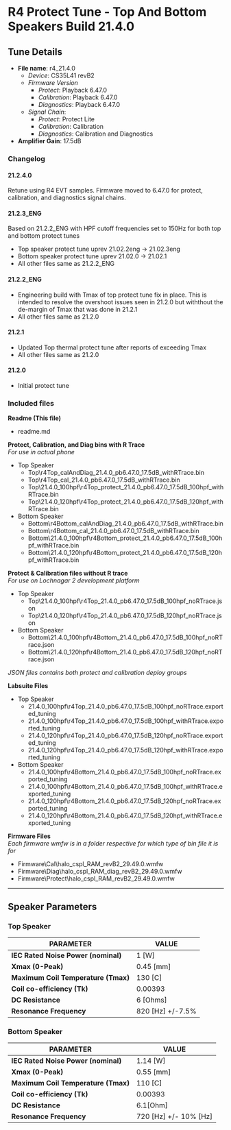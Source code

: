 # R4 Protect Tune - Top And Bottom Speakers Build 21.4.0

## Tune Details

- **File name**: r4_21.4.0
  - _Device_: CS35L41 revB2
  - _Firmware Version_
    - _Protect_: Playback 6.47.0
    - _Calibration_: Playback 6.47.0
    - _Diagnostics_: Playback 6.47.0
  - _Signal Chain_:
    - _Protect_: Protect Lite
    - _Calibration_: Calibration
    - _Diagnostics_: Calibration and Diagnostics
- **Amplifier Gain**: 17.5dB

### Changelog

#### 21.2.4.0

Retune using R4 EVT samples.
Firmware moved to 6.47.0 for protect, calibration, and diagnostics signal chains.

#### 21.2.3_ENG

Based on 21.2.2_ENG with HPF cutoff frequencies set to 150Hz for both top and bottom protect tunes

- Top speaker protect tune uprev 21.02.2eng → 21.02.3eng
- Bottom speaker protect tune uprev 21.02.0 → 21.02.1
- All other files same as 21.2.2_ENG

#### 21.2.2_ENG

- Engineering build with Tmax of top protect tune fix in place. This is intended to resolve the overshoot issues seen in
  21.2.0 but withthout the de-margin of Tmax that was done in 21.2.1
- All other files same as 21.2.0

#### 21.2.1

- Updated Top thermal protect tune after reports of exceeding Tmax
- All other files same as 21.2.0

#### 21.2.0

- Initial protect tune

### Included files

**Readme (This file)**

- readme.md

**Protect, Calibration, and Diag bins with R Trace**  
 _For use in actual phone_

- Top Speaker
  - Top\r4Top_calAndDiag_21.4.0_pb6.47.0_17.5dB_withRTrace.bin
  - Top\r4Top_cal_21.4.0_pb6.47.0_17.5dB_withRTrace.bin
  - Top\21.4.0_100hpf\r4Top_protect_21.4.0_pb6.47.0_17.5dB_100hpf_withRTrace.bin
  - Top\21.4.0_120hpf\r4Top_protect_21.4.0_pb6.47.0_17.5dB_120hpf_withRTrace.bin
- Bottom Speaker
  - Bottom\r4Bottom_calAndDiag_21.4.0_pb6.47.0_17.5dB_withRTrace.bin
  - Bottom\r4Bottom_cal_21.4.0_pb6.47.0_17.5dB_withRTrace.bin
  - Bottom\21.4.0_100hpf\r4Bottom_protect_21.4.0_pb6.47.0_17.5dB_100hpf_withRTrace.bin
  - Bottom\21.4.0_120hpf\r4Bottom_protect_21.4.0_pb6.47.0_17.5dB_120hpf_withRTrace.bin

**Protect & Calibration files without R trace**  
 _For use on Lochnagar 2 development platform_

- Top Speaker
  - Top\21.4.0_100hpf\r4Top_21.4.0_pb6.47.0_17.5dB_100hpf_noRTrace.json
  - Top\21.4.0_120hpf\r4Top_21.4.0_pb6.47.0_17.5dB_120hpf_noRTrace.json
- Bottom Speaker
  - Bottom\21.4.0_100hpf\r4Bottom_21.4.0_pb6.47.0_17.5dB_100hpf_noRTrace.json
  - Bottom\21.4.0_120hpf\r4Bottom_21.4.0_pb6.47.0_17.5dB_120hpf_noRTrace.json

_JSON files contains both protect and calibration deploy groups_

**Labsuite Files**

- Top Speaker
  - 21.4.0_100hpf\r4Top_21.4.0_pb6.47.0_17.5dB_100hpf_noRTrace.exported_tuning
  - 21.4.0_100hpf\r4Top_21.4.0_pb6.47.0_17.5dB_100hpf_withRTrace.exported_tuning
  - 21.4.0_120hpf\r4Top_21.4.0_pb6.47.0_17.5dB_120hpf_noRTrace.exported_tuning
  - 21.4.0_120hpf\r4Top_21.4.0_pb6.47.0_17.5dB_120hpf_withRTrace.exported_tuning
- Bottom Speaker
  - 21.4.0_100hpf\r4Bottom_21.4.0_pb6.47.0_17.5dB_100hpf_noRTrace.exported_tuning
  - 21.4.0_100hpf\r4Bottom_21.4.0_pb6.47.0_17.5dB_100hpf_withRTrace.exported_tuning
  - 21.4.0_120hpf\r4Bottom_21.4.0_pb6.47.0_17.5dB_120hpf_noRTrace.exported_tuning
  - 21.4.0_120hpf\r4Bottom_21.4.0_pb6.47.0_17.5dB_120hpf_withRTrace.exported_tuning

**Firmware Files**  
_Each firmware wmfw is in a folder respective for which type of bin file it is for_

- Firmware\Cal\halo_cspl_RAM_revB2_29.49.0.wmfw
- Firmware\Diag\halo_cspl_RAM_diag_revB2_29.49.0.wmfw
- Firmware\Protect\halo_cspl_RAM_revB2_29.49.0.wmfw

---

## Speaker Parameters

### Top Speaker

| PARAMETER                           | VALUE            |
| ----------------------------------- | ---------------- |
| **IEC Rated Noise Power (nominal)** | 1 [W]            |
| **Xmax (0-Peak)**                   | 0.45 [mm]        |
| **Maximum Coil Temperature (Tmax)** | 130 [C]          |
| **Coil co-efficiency (Tk)**         | 0.00393          |
| **DC Resistance**                   | 6 [Ohms]         |
| **Resonance Frequency**             | 820 [Hz] +/-7.5% |

### Bottom Speaker

| PARAMETER                           | VALUE                 |
| ----------------------------------- | --------------------- |
| **IEC Rated Noise Power (nominal)** | 1.14 [W]              |
| **Xmax (0-Peak)**                   | 0.55 [mm]             |
| **Maximum Coil Temperature (Tmax)** | 110 [C]               |
| **Coil co-efficiency (Tk)**         | 0.00393               |
| **DC Resistance**                   | 6.1[Ohm]              |
| **Resonance Frequency**             | 720 [Hz] +/- 10% [Hz] |
